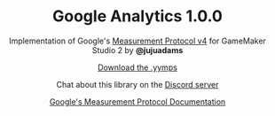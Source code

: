 <h1 align="center">Google Analytics 1.0.0</h1>

<p align="center">Implementation of Google's <a href="https://developers.google.com/analytics/devguides/collection/protocol/ga4">Measurement Protocol v4</a> for GameMaker Studio 2 by <b>@jujuadams</b></p>

<p align="center"><a href="https://github.com/JujuAdams/Coroutines/releases/">Download the .yymps</a></p>
<p align="center">Chat about this library on the <a href="https://discord.gg/8krYCqr">Discord server</a></p>
<p align="center"><a href="https://developers.google.com/analytics/devguides/collection/protocol/ga4">Google's Measurement Protocol Documentation</a></p>
